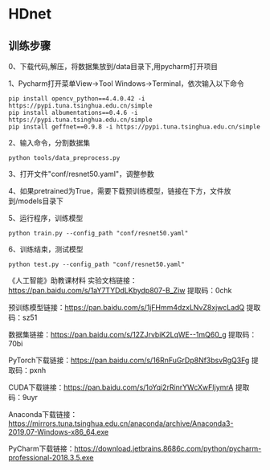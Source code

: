 # HDnet

## 训练步骤
0、下载代码,解压，将数据集放到/data目录下,用pycharm打开项目

1、Pycharm打开菜单View->Tool Windows->Terminal，依次输入以下命令
```
pip install opencv_python==4.4.0.42 -i https://pypi.tuna.tsinghua.edu.cn/simple 
pip install albumentations==0.4.6 -i https://pypi.tuna.tsinghua.edu.cn/simple 
pip install geffnet==0.9.8 -i https://pypi.tuna.tsinghua.edu.cn/simple 
```

2、输入命令，分割数据集
```
python tools/data_preprocess.py
```

3、打开文件"conf/resnet50.yaml"，调整参数

4、如果pretrained为True，需要下载预训练模型，链接在下方，文件放到/models目录下

5、运行程序，训练模型
```
python train.py --config_path "conf/resnet50.yaml"
```

6、训练结束，测试模型
```
python test.py --config_path "conf/resnet50.yaml"
```

《人工智能》助教课材料
实验文档链接：https://pan.baidu.com/s/1aY7TYDdLKbydp807-B_Ziw 
提取码：0chk

预训练模型链接：https://pan.baidu.com/s/1jFHmm4dzxLNvZ8xjwcLadQ 
提取码：sz51 

数据集链接：https://pan.baidu.com/s/12ZJrvbiK2LqWE--1mQ60_g 
提取码：70bi 

PyTorch下载链接：https://pan.baidu.com/s/16RnFuGrDp8Nf3bsvRgQ3Fg
提取码：pxnh

CUDA下载链接：https://pan.baidu.com/s/1oYqi2rRinrYWcXwFIjymrA
提取码：9uyr

Anaconda下载链接：https://mirrors.tuna.tsinghua.edu.cn/anaconda/archive/Anaconda3-2019.07-Windows-x86_64.exe

PyCharm下载链接：https://download.jetbrains.8686c.com/python/pycharm-professional-2018.3.5.exe


